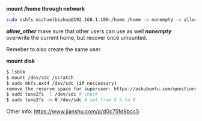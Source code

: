 **mount /home through network**
```bash
sudo sshfs michaelbishop@192.168.1.100:/home /home -o nonempty -o allow_other -o default_permissions -F /dev/null -o UserKnownHostsFile=/dev/null -o StrictHostKeyChecking=no -o IdentitiesOnly=yes -o IdentityFile=/dev/null
```
***allow_other*** make sure that other users can use as well
***nonempty*** overwrite the current home, but recover once umounted.

Remeber to also create the same user.

**mount disk**
```bash
$ lsblk
$ mount /dev/sdc /scratch
$ sudo mkfs.ext4 /dev/sdc (if neccessary)
remove the reserve space for superuser: https://askubuntu.com/questions/249387/df-h-used-space-avail-free-space-is-less-than-the-total-size-of-home
$ sudo tune2fs -l /dev/sdc # check
$ sudo tune2fs -m 0 /dev/sdc # set from 5 % to 0

```
Other info: https://www.jianshu.com/p/d0c75fd8bcc5
